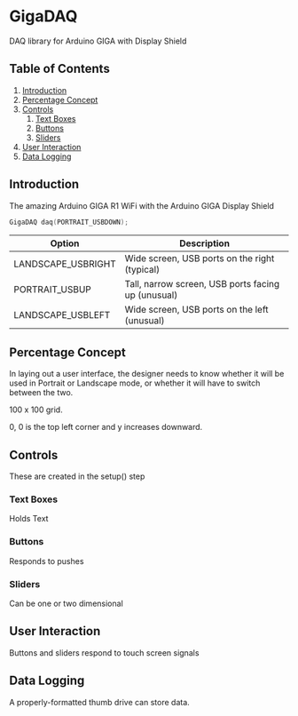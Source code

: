 # GigaDAQ
DAQ library for Arduino GIGA with Display Shield

## Table of Contents

1. [Introduction](#introduction)
2. [Percentage Concept](#percentage-concept)
3. [Controls](#controls)
    1. [Text Boxes](#text-boxes)
    2. [Buttons](#buttons)
    3. [Sliders](#sliders)
4. [User Interaction](#user-interaction)
5. [Data Logging](#data-logging)

## Introduction <a name="introduction"></a>

The amazing Arduino GIGA R1 WiFi with the Arduino GIGA Display Shield

~~~cpp
GigaDAQ daq(PORTRAIT_USBDOWN);
~~~

| Option | Description |
| ---  | --- |		        		                          
| LANDSCAPE_USBRIGHT  | Wide screen, USB ports on the right (typical)  |     
| PORTRAIT_USBUP | Tall, narrow screen, USB ports facing up (unusual) |
| LANDSCAPE_USBLEFT | Wide screen, USB ports on the left (unusual) |      

## Percentage Concept  <a name="percentage-concept"></a>

In laying out a user interface, the designer needs to know whether it will be used in
Portrait or Landscape mode, or whether it will have to switch between the two.

100 x 100 grid.

0, 0 is the top left corner and y increases downward.

## Controls <a name="controls"></a>

These are created in the setup() step

### Text Boxes <a name="text-boxes"></a>

Holds Text

### Buttons <a name="buttons"></a>

Responds to pushes

### Sliders <a name="sliders"></a>

Can be one or two dimensional

## User Interaction <a name="user-interaction"></a>

Buttons and sliders respond to touch screen signals

## Data Logging <a name="data-logging"></a>

A properly-formatted thumb drive can store data.

